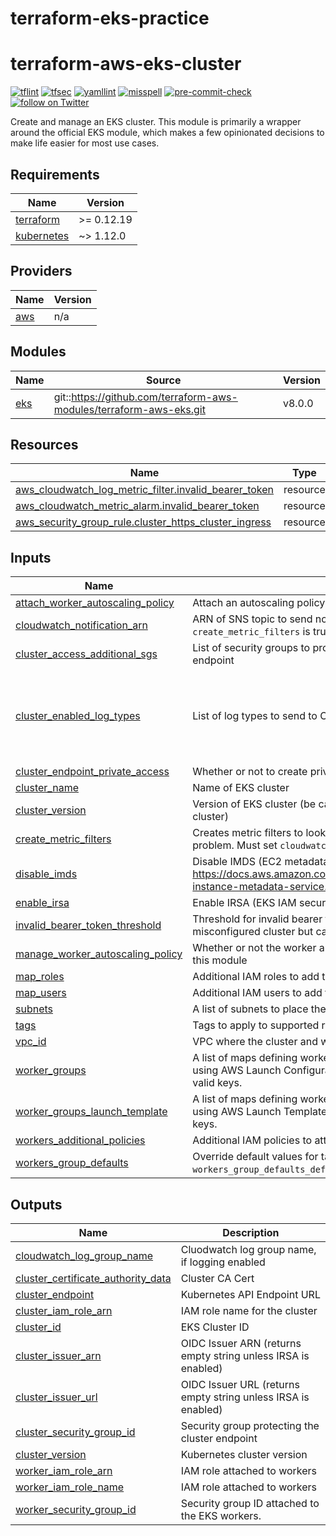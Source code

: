 # terraform-eks-practice

# terraform-aws-eks-cluster

[![tflint](https://github.com/rhythmictech/terraform-aws-eks-cluster/workflows/tflint/badge.svg?branch=master&event=push)](https://github.com/rhythmictech/terraform-aws-eks-cluster/actions?query=workflow%3Atflint+event%3Apush+branch%3Amaster)
[![tfsec](https://github.com/rhythmictech/terraform-aws-eks-cluster/workflows/tfsec/badge.svg?branch=master&event=push)](https://github.com/rhythmictech/terraform-aws-eks-cluster/actions?query=workflow%3Atfsec+event%3Apush+branch%3Amaster)
[![yamllint](https://github.com/rhythmictech/terraform-aws-eks-cluster/workflows/yamllint/badge.svg?branch=master&event=push)](https://github.com/rhythmictech/terraform-aws-eks-cluster/actions?query=workflow%3Ayamllint+event%3Apush+branch%3Amaster)
[![misspell](https://github.com/rhythmictech/terraform-aws-eks-cluster/workflows/misspell/badge.svg?branch=master&event=push)](https://github.com/rhythmictech/terraform-aws-eks-cluster/actions?query=workflow%3Amisspell+event%3Apush+branch%3Amaster)
[![pre-commit-check](https://github.com/rhythmictech/terraform-aws-eks-cluster/workflows/pre-commit-check/badge.svg?branch=master&event=push)](https://github.com/rhythmictech/terraform-aws-eks-cluster/actions?query=workflow%3Apre-commit-check+event%3Apush+branch%3Amaster)
<a href="https://twitter.com/intent/follow?screen_name=RhythmicTech"><img src="https://img.shields.io/twitter/follow/RhythmicTech?style=social&logo=twitter" alt="follow on Twitter"></a>

Create and manage an EKS cluster. This module is primarily a wrapper around the official EKS module, which makes a few opinionated decisions to make life easier for most use cases.

<!-- BEGINNING OF PRE-COMMIT-TERRAFORM DOCS HOOK -->
## Requirements

| Name | Version |
|------|---------|
| <a name="requirement_terraform"></a> [terraform](#requirement\_terraform) | >= 0.12.19 |
| <a name="requirement_kubernetes"></a> [kubernetes](#requirement\_kubernetes) | ~> 1.12.0 |

## Providers

| Name | Version |
|------|---------|
| <a name="provider_aws"></a> [aws](#provider\_aws) | n/a |

## Modules

| Name | Source | Version |
|------|--------|---------|
| <a name="module_eks"></a> [eks](#module\_eks) | git::https://github.com/terraform-aws-modules/terraform-aws-eks.git | v8.0.0 |

## Resources

| Name | Type |
|------|------|
| [aws_cloudwatch_log_metric_filter.invalid_bearer_token](https://registry.terraform.io/providers/hashicorp/aws/latest/docs/resources/cloudwatch_log_metric_filter) | resource |
| [aws_cloudwatch_metric_alarm.invalid_bearer_token](https://registry.terraform.io/providers/hashicorp/aws/latest/docs/resources/cloudwatch_metric_alarm) | resource |
| [aws_security_group_rule.cluster_https_cluster_ingress](https://registry.terraform.io/providers/hashicorp/aws/latest/docs/resources/security_group_rule) | resource |

## Inputs

| Name | Description | Type | Default | Required |
|------|-------------|------|---------|:--------:|
| <a name="input_attach_worker_autoscaling_policy"></a> [attach\_worker\_autoscaling\_policy](#input\_attach\_worker\_autoscaling\_policy) | Attach an autoscaling policy to the workers | `bool` | `false` | no |
| <a name="input_cloudwatch_notification_arn"></a> [cloudwatch\_notification\_arn](#input\_cloudwatch\_notification\_arn) | ARN of SNS topic to send notifications to. Only used if `create_metric_filters` is true. | `string` | `null` | no |
| <a name="input_cluster_access_additional_sgs"></a> [cluster\_access\_additional\_sgs](#input\_cluster\_access\_additional\_sgs) | List of security groups to provide access to the internal cluster endpoint | `list(string)` | `[]` | no |
| <a name="input_cluster_enabled_log_types"></a> [cluster\_enabled\_log\_types](#input\_cluster\_enabled\_log\_types) | List of log types to send to CloudWatch | `list(string)` | <pre>[<br>  "api",<br>  "audit",<br>  "authenticator",<br>  "controllerManager",<br>  "scheduler"<br>]</pre> | no |
| <a name="input_cluster_endpoint_private_access"></a> [cluster\_endpoint\_private\_access](#input\_cluster\_endpoint\_private\_access) | Whether or not to create private endpoint for cluster access | `bool` | `true` | no |
| <a name="input_cluster_name"></a> [cluster\_name](#input\_cluster\_name) | Name of EKS cluster | `string` | n/a | yes |
| <a name="input_cluster_version"></a> [cluster\_version](#input\_cluster\_version) | Version of EKS cluster (be careful about changing this on a running cluster) | `string` | `"1.15"` | no |
| <a name="input_create_metric_filters"></a> [create\_metric\_filters](#input\_create\_metric\_filters) | Creates metric filters to look for kubernetes logs that indicate a problem. Must set `cloudwatch_notification_arn = true` if used. | `bool` | `false` | no |
| <a name="input_disable_imds"></a> [disable\_imds](#input\_disable\_imds) | Disable IMDS (EC2 metadata url) for pods, see https://docs.aws.amazon.com/AWSEC2/latest/UserGuide/configuring-instance-metadata-service.html | `bool` | `false` | no |
| <a name="input_enable_irsa"></a> [enable\_irsa](#input\_enable\_irsa) | Enable IRSA (EKS IAM security OIDC provider) | `bool` | `true` | no |
| <a name="input_invalid_bearer_token_threshold"></a> [invalid\_bearer\_token\_threshold](#input\_invalid\_bearer\_token\_threshold) | Threshold for invalid bearer token alerting. This can indicate a misconfigured cluster but can fire false positives if set too low. | `number` | `10` | no |
| <a name="input_manage_worker_autoscaling_policy"></a> [manage\_worker\_autoscaling\_policy](#input\_manage\_worker\_autoscaling\_policy) | Whether or not the worker autoscaling policy should be managed by this module | `bool` | `false` | no |
| <a name="input_map_roles"></a> [map\_roles](#input\_map\_roles) | Additional IAM roles to add to the aws-auth configmap. | `list(any)` | `[]` | no |
| <a name="input_map_users"></a> [map\_users](#input\_map\_users) | Additional IAM users to add to the aws-auth configmap. | `list(any)` | `[]` | no |
| <a name="input_subnets"></a> [subnets](#input\_subnets) | A list of subnets to place the EKS cluster and workers within. | `list(string)` | n/a | yes |
| <a name="input_tags"></a> [tags](#input\_tags) | Tags to apply to supported resources | `map(string)` | `{}` | no |
| <a name="input_vpc_id"></a> [vpc\_id](#input\_vpc\_id) | VPC where the cluster and workers will be deployed. | `string` | n/a | yes |
| <a name="input_worker_groups"></a> [worker\_groups](#input\_worker\_groups) | A list of maps defining worker group configurations to be defined using AWS Launch Configurations. See workers\_group\_defaults for valid keys. | `list(any)` | `[]` | no |
| <a name="input_worker_groups_launch_template"></a> [worker\_groups\_launch\_template](#input\_worker\_groups\_launch\_template) | A list of maps defining worker group configurations to be defined using AWS Launch Template. See workers\_group\_defaults for valid keys. | `list` | `[]` | no |
| <a name="input_workers_additional_policies"></a> [workers\_additional\_policies](#input\_workers\_additional\_policies) | Additional IAM policies to attach (use ARNs) | `list(string)` | `[]` | no |
| <a name="input_workers_group_defaults"></a> [workers\_group\_defaults](#input\_workers\_group\_defaults) | Override default values for target groups. See `workers_group_defaults_defaults` in local.tf for valid keys. | `map` | `{}` | no |

## Outputs

| Name | Description |
|------|-------------|
| <a name="output_cloudwatch_log_group_name"></a> [cloudwatch\_log\_group\_name](#output\_cloudwatch\_log\_group\_name) | Cluodwatch log group name, if logging enabled |
| <a name="output_cluster_certificate_authority_data"></a> [cluster\_certificate\_authority\_data](#output\_cluster\_certificate\_authority\_data) | Cluster CA Cert |
| <a name="output_cluster_endpoint"></a> [cluster\_endpoint](#output\_cluster\_endpoint) | Kubernetes API Endpoint URL |
| <a name="output_cluster_iam_role_arn"></a> [cluster\_iam\_role\_arn](#output\_cluster\_iam\_role\_arn) | IAM role name for the cluster |
| <a name="output_cluster_id"></a> [cluster\_id](#output\_cluster\_id) | EKS Cluster ID |
| <a name="output_cluster_issuer_arn"></a> [cluster\_issuer\_arn](#output\_cluster\_issuer\_arn) | OIDC Issuer ARN (returns empty string unless IRSA is enabled) |
| <a name="output_cluster_issuer_url"></a> [cluster\_issuer\_url](#output\_cluster\_issuer\_url) | OIDC Issuer URL (returns empty string unless IRSA is enabled) |
| <a name="output_cluster_security_group_id"></a> [cluster\_security\_group\_id](#output\_cluster\_security\_group\_id) | Security group protecting the cluster endpoint |
| <a name="output_cluster_version"></a> [cluster\_version](#output\_cluster\_version) | Kubernetes cluster version |
| <a name="output_worker_iam_role_arn"></a> [worker\_iam\_role\_arn](#output\_worker\_iam\_role\_arn) | IAM role attached to workers |
| <a name="output_worker_iam_role_name"></a> [worker\_iam\_role\_name](#output\_worker\_iam\_role\_name) | IAM role attached to workers |
| <a name="output_worker_security_group_id"></a> [worker\_security\_group\_id](#output\_worker\_security\_group\_id) | Security group ID attached to the EKS workers. |
<!-- END OF PRE-COMMIT-TERRAFORM DOCS HOOK -->
